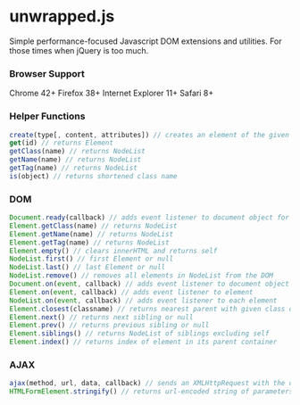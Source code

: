 unwrapped.js
============

Simple performance-focused Javascript DOM extensions and utilities. For those times when jQuery is too much.

### Browser Support
Chrome 42+
Firefox 38+
Internet Explorer 11+
Safari 8+

### Helper Functions
```javascript
create(type[, content, attributes]) // creates an element of the given type, optionally with content as a String, Array of Nodes, or NodeList, and provided attributes
get(id) // returns Element
getClass(name) // returns NodeList
getName(name) // returns NodeList
getTag(name) // returns NodeList
is(object) // returns shortened class name
```

### DOM
```javascript
Document.ready(callback) // adds event listener to document object for load and page:ready, and calls function immediately
Element.getClass(name) // returns NodeList
Element.getName(name) // returns NodeList
Element.getTag(name) // returns NodeList
Element.empty() // clears innerHTML and returns self
NodeList.first() // first Element or null
NodeList.last() // last Element or null
NodeList.remove() // removes all elements in NodeList from the DOM
Document.on(event, callback) // adds event listener to document object
Element.on(event, callback) // adds event listener to element
NodeList.on(event, callback) // adds event listener to each element
Element.closest(classname) // returns nearest parent with given class or null
Element.next() // returns next sibling or null
Element.prev() // returns previous sibling or null
Element.siblings() // returns NodeList of siblings excluding self
Element.index() // returns index of element in its parent container
```

### AJAX
```javascript
ajax(method, url, data, callback) // sends an XMLHttpRequest with the data urlencoded for GET requests or serialized into JSON otherwise
HTMLFormElement.stringify() // returns url-encoded string of parameters and values
```